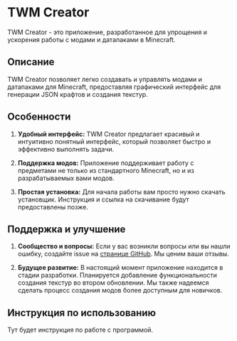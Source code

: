 # TWM Creator

TWM Creator - это приложение, разработанное для упрощения и ускорения работы с модами и датапаками в Minecraft.

## Описание

TWM Creator позволяет легко создавать и управлять модами и датапаками для Minecraft, предоставляя графический интерфейс для генерации JSON крафтов и создания текстур.

## Особенности

1. **Удобный интерфейс:** TWM Creator предлагает красивый и интуитивно понятный интерфейс, который позволяет быстро и эффективно выполнять задачи.

2. **Поддержка модов:** Приложение поддерживает работу с предметами не только из стандартного Minecraft, но и из разрабатываемых вами модов.

3. **Простая установка:** Для начала работы вам просто нужно скачать установщик. Инструкция и ссылка на скачивание будут предоставлены позже.

## Поддержка и улучшение

1. **Сообщество и вопросы:** Если у вас возникли вопросы или вы нашли ошибку, создайте issue на [странице GitHub](https://github.com/TWMhub/TWM-creator/issue). Мы ценим ваши отзывы.

2. **Будущее развитие:** В настоящий момент приложение находится в стадии разработки. Планируется добавление функциональности создания текстур во втором обновлении. Мы также надеемся сделать процесс создания модов более доступным для новичков.

## Инструкция по использованию

Тут будет инструкция по работе с программой.


